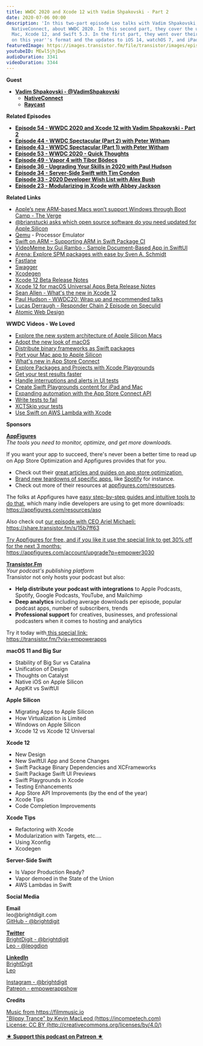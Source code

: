 ```yaml
---
title: WWDC 2020 and Xcode 12 with Vadim Shpakovski - Part 2
date: 2020-07-06 00:00
description: 'In this two-part episode Leo talks with Vadim Shpakovski, author of
  NativeConnect, about WWDC 2020. In this second part, they cover the updates to the
  Mac, Xcode 12, and Swift 5.3. In the first part, they went over their overall thoughts
  on this year''s format and the updates to iOS 14, watchOS 7, and iPadOS 14. '
featuredImage: https://images.transistor.fm/file/transistor/images/episode/287810/full_1593573437-artwork.jpg
youtubeID: MEwl5jhjDws
audioDuration: 3341
videoDuration: 3344
---
```

<p><b>Guest</b></p><ul><li>
<a href="https://twitter.com/VadimShpakovski"><strong>Vadim Shpakovski - @VadimShpakovski</strong></a><ul>
<li>
<a href="https://nativeconnect.app/"><strong>NativeConnect</strong></a> </li>
<li><a href="https://raycast.com/"><strong>Raycast</strong></a></li>
</ul>
</li></ul><p><b>Related Episodes</b></p><ul>
<li><a href="https://share.transistor.fm/s/2c23d28a"><strong>Episode 54 - WWDC 2020 and Xcode 12 with Vadim Shpakovski - Part 2</strong></a></li>
<li><a href="https://share.transistor.fm/s/7fc06c2f"><strong>Episode 44 - WWDC Spectacular (Part 2) with Peter Witham</strong></a></li>
<li><a href="https://share.transistor.fm/s/187a54b5"><strong>Episode 43 - WWDC Spectacular (Part 1) with Peter Witham</strong></a></li>
<li><a href="https://share.transistor.fm/s/8f940315"><strong>Episode 53 - WWDC 2020 - Quick Thoughts</strong></a></li>
<li><a href="https://share.transistor.fm/s/17f05dbf"><strong>Episode 49 - Vapor 4 with Tibor Bödecs</strong></a></li>
<li><a href="https://share.transistor.fm/s/eba8ef64"><strong>Episode 36 - Upgrading Your Skills in 2020 with Paul Hudson</strong></a></li>
<li>
<a href="https://share.transistor.fm/s/bf0516f2"><strong>Episode 34 - Server-Side Swift with Tim Condon</strong></a><a href="https://share.transistor.fm/s/71500d55"><strong><br>Episode 33 - 2020 Developer Wish List with Alex Bush</strong></a>
</li>
<li><a href="https://share.transistor.fm/s/c8f9aa41"><strong>Episode 23 - Modularizing in Xcode with Abbey Jackson</strong></a></li>
</ul><p><b>Related Links</b></p><ul>
<li><a href="https://www.theverge.com/2020/6/24/21302213/apple-silicon-mac-arm-windows-support-boot-camp">Apple’s new ARM-based Macs won’t support Windows through Boot Camp - The Verge</a></li>
<li><a href="https://twitter.com/brianstucki/status/1278684826422276098?s=20">@brianstucki asks which open source software do you need updated for Apple Silicon</a></li>
<li>
<a href="https://www.qemu.org">Qemu</a> - Processor Emulator</li>
<li><a href="https://learningswift.brightdigit.com/swift-on-arm-supporting-arm-in-swift-package-ci/">Swift on ARM – Supporting ARM in Swift Package CI</a></li>
<li><a href="https://github.com/insidegui/VideoMeme">VideoMeme by Gui Rambo - Sample Document-Based App in SwiftUI</a></li>
<li><a href="https://finestructure.co/blog/2020/3/3/arena-explore-spm-packages-with-ease">Arena: Explore SPM packages with ease by Sven A. Schmidt</a></li>
<li><a href="https://fastlane.tools">Fastlane</a></li>
<li><a href="https://swagger.io">Swagger</a></li>
<li><a href="https://github.com/yonaskolb/XcodeGen">Xcodegen</a></li>
<li><a href="https://developer.apple.com/documentation/xcode-release-notes/xcode-12-beta-release-notes">Xcode 12 Beta Release Notes</a></li>
<li><a href="https://developer.apple.com/documentation/xcode-release-notes/xcode-12-for-macos-universal-apps-beta-release-notes/">Xcode 12 for macOS Universal Apps Beta Release Notes</a></li>
<li><a href="https://youtu.be/MMoJiZZWoCA">Sean Allen - What's the new in Xcode 12</a></li>
<li><a href="https://www.hackingwithswift.com/articles/222/wwdc20-wrap-up-and-recommended-talks">Paul Hudson - WWDC20: Wrap up and recommended talks</a></li>
<li><a href="https://www.youtube.com/watch?v=j5TA4C_VNc0&amp;t">Lucas Derraugh - Responder Chain 2 Episode on Speculid</a></li>
<li><a href="https://bradfrost.com/blog/post/atomic-web-design/">Atomic Web Design</a></li>
</ul><p><strong>WWDC Videos - We Loved</strong></p><ul>
<li><a href="https://developer.apple.com/videos/play/wwdc2020/10686/">Explore the new system architecture of Apple Silicon Macs</a></li>
<li><a href="https://developer.apple.com/videos/play/wwdc2020/10104/">Adopt the new look of macOS</a></li>
<li><a href="https://developer.apple.com/videos/play/wwdc2020/10147/">Distribute binary frameworks as Swift packages</a></li>
<li><a href="https://developer.apple.com/videos/play/wwdc2020/10214/">Port your Mac app to Apple Silicon</a></li>
<li><a href="https://developer.apple.com/videos/play/wwdc2020/10651/">What's new in App Store Connect</a></li>
<li><a href="https://developer.apple.com/videos/play/wwdc2020/10096/">Explore Packages and Projects with Xcode Playgrounds</a></li>
<li><a href="https://developer.apple.com/videos/play/wwdc2020/10221/">Get your test results faster</a></li>
<li><a href="https://developer.apple.com/videos/play/wwdc2020/10220/">Handle interruptions and alerts in UI tests</a></li>
<li><a href="https://developer.apple.com/videos/play/wwdc2020/10654/">Create Swift Playgrounds content for iPad and Mac</a></li>
<li><a href="https://developer.apple.com/videos/play/wwdc2020/10004/">Expanding automation with the App Store Connect API</a></li>
<li><a href="https://developer.apple.com/videos/play/wwdc2020/10091/">Write tests to fail</a></li>
<li><a href="https://developer.apple.com/videos/play/wwdc2020/10164/">XCTSkip your tests</a></li>
<li><a href="https://developer.apple.com/videos/play/wwdc2020/10644/">Use Swift on AWS Lambda with Xcode</a></li>
</ul><p><b>Sponsors</b></p><p><a href="https://appfigures.com/account/upgrade?p=empower3030"><strong>AppFigures</strong></a><strong><br></strong><em>The tools you need to monitor, optimize, and get more downloads.</em><strong></strong></p><p>If you want your app to succeed, there's never been a better time to read up on App Store Optimization and Appfigures provides that for you. </p><ul>
<li>Check out their <a href="https://appfigures.com/resources">great articles and guides on app store optimization </a>
</li>
<li>
<a href="https://appfigures.com/resources/tagged/aso-teardown">Brand new teardowns of specific apps</a>, like <a href="https://appfigures.com/resources/aso/optimization-teardown-spotify">Spotify</a> for instance. </li>
<li>Check out more of their resources at <a href="http://appfigures.com/resources">appfigures.com/resources</a>.</li>
</ul><p>The folks at Appfigures have <a href="https://appfigures.com/resources/aso">easy step-by-step guides and intuitive tools to do that</a>, which many indie developers are using to get more downloads:<br><a href="https://appfigures.com/resources/aso">https://appfigures.com/resources/aso</a></p><p>Also check out <a href="https://share.transistor.fm/s/15b7ff63">our episode with CEO Ariel Michaeli:<br>https://share.transistor.fm/s/15b7ff63</a></p><p><a href="https://appfigures.com/account/upgrade?p=empower3030">Try Appfigures for free, and if you like it use the special link to get 30% off for the next 3 months:</a><a href="https://www.linode.com/?r=97e09acbd5d304d87dadef749491d245e71c74e7"><br></a><a href="https://appfigures.com/account/upgrade?p=empower3030">https://appfigures.com/account/upgrade?p=empower3030</a></p><p><a href="https://transistor.fm/?via=empowerapps"><strong>Transistor.Fm</strong></a><br><em>Your podcast's publishing platform<br></em>Transistor not only hosts your podcast but also:</p><ul>
<li>
<strong>Help distribute your podcast with integrations</strong> to Apple Podcasts, Spotify, Google Podcasts, YouTube, and Mailchimp</li>
<li>
<strong>Deep analytics</strong> including average downloads per episode, popular podcast apps, number of subscribers, trends</li>
<li>
<strong>Professional support</strong> for creatives, businesses, and professional podcasters when it comes to hosting and analytics</li>
</ul><p>Try it today with<a href="https://transistor.fm/?via=empowerapps"> this special link:</a><br><a href="https://transistor.fm/?via=empowerapps">https://transistor.fm/?via=empowerapps</a></p><p><b>macOS 11 and Big Sur</b></p><ul>
<li>Stability of Big Sur vs Catalina</li>
<li>Unification of Design </li>
<li>Thoughts on Catalyst</li>
<li>Native iOS on Apple Silicon</li>
<li>AppKit vs SwiftUI </li>
</ul><p><b>Apple Silicon</b></p><ul>
<li>Migrating Apps to Apple Silicon</li>
<li>How Virtualization is Limited</li>
<li>Windows on Apple Silicon </li>
<li>Xcode 12 vs Xcode 12 Universal</li>
</ul><p><b>Xcode 12</b></p><ul>
<li>New Design</li>
<li>New SwiftUI App and Scene Changes</li>
<li>Swift Package Binary Dependencies and XCFrameworks</li>
<li>Swift Package Swift UI Previews</li>
<li>Swift Playgrounds in Xcode</li>
<li>Testing Enhancements</li>
<li>App Store API Improvements (by the end of the year)</li>
<li>Xcode Tips</li>
<li>Code Completion Improvements</li>
</ul><p><b>Xcode Tips</b></p><ul>
<li>Refactoring with Xcode</li>
<li>Modularization with Targets, etc....</li>
<li>Using Xconfig</li>
<li>Xcodegen</li>
</ul><p><b>Server-Side Swift</b></p><ul>
<li>Is Vapor Production Ready?</li>
<li>Vapor demoed in the State of the Union</li>
<li>AWS Lambdas in Swift</li>
</ul><p><b>Social Media</b></p><p><strong>Email</strong><br>leo@brightdigit.com<br><a href="https://github.com/brightdigit">GitHub - @brightdigit</a></p><p><a href="https://twitter.com/brightdigit"><strong>Twitter </strong><br>BrightDigit - @brightdigit</a><br><a href="https://twitter.com/leogdion">Leo - @leogdion</a></p><p><a href="https://www.linkedin.com/company/bright-digit"><strong>LinkedIn</strong><br>BrightDigit</a><br><a href="https://www.linkedin.com/in/leogdion/">Leo</a></p><p><a href="https://www.instagram.com/brightdigit/">Instagram - @brightdigit</a><br><a href="https://www.patreon.com/empowerappsshow">Patreon - empowerappshow</a></p><p><b>Credits</b></p><p><a href="https://filmmusic.io/">Music from https://filmmusic.io</a><br><a href="https://incompetech.com/">"Blippy Trance" by Kevin MacLeod (https://incompetech.com)</a><br><a href="http://creativecommons.org/licenses/by/4.0/">License: CC BY (http://creativecommons.org/licenses/by/4.0/)</a></p><p><strong><a rel="payment" title="★ Support this podcast on Patreon ★" href="https://www.patreon.com/empowerappsshow">★ Support this podcast on Patreon ★</a></strong></p>
      